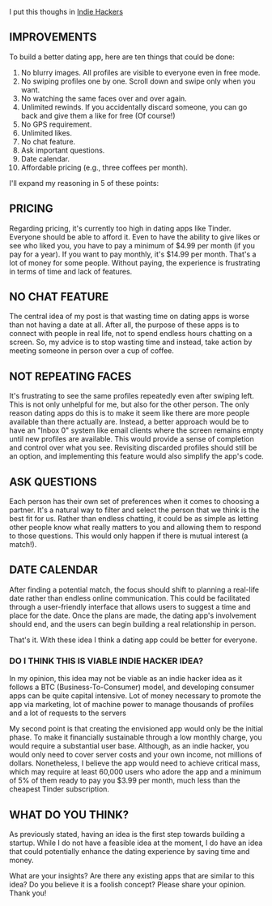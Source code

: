 I put this thoughs in [Indie Hackers](https://www.indiehackers.com/post/a-better-dating-app-experience-18bb83a174)

## IMPROVEMENTS
To build a better dating app, here are ten things that could be done:

1. No blurry images. All profiles are visible to everyone even in free mode.
2. No swiping profiles one by one. Scroll down and swipe only when you want.
3. No watching the same faces over and over again.
4. Unlimited rewinds. If you accidentally discard someone, you can go back and give them a like for free (Of course!)
5. No GPS requirement.
6. Unlimited likes.
7. No chat feature.
8. Ask important questions.
9. Date calendar.
10. Affordable pricing (e.g., three coffees per month).

I'll expand my reasoning in 5 of these points:

## PRICING
Regarding pricing, it's currently too high in dating apps like Tinder. Everyone should be able to afford it. Even to have the ability to give likes or see who liked you, you have to pay a minimum of $4.99 per month (if you pay for a year). If you want to pay monthly, it's $14.99 per month. That's a lot of money for some people. Without paying, the experience is frustrating in terms of time and lack of features.

## NO CHAT FEATURE
The central idea of my post is that wasting time on dating apps is worse than not having a date at all. After all, the purpose of these apps is to connect with people in real life, not to spend endless hours chatting on a screen. So, my advice is to stop wasting time and instead, take action by meeting someone in person over a cup of coffee.

## NOT REPEATING FACES
It's frustrating to see the same profiles repeatedly even after swiping left. This is not only unhelpful for me, but also for the other person. The only reason dating apps do this is to make it seem like there are more people available than there actually are. Instead, a better approach would be to have an "Inbox 0" system like email clients where the screen remains empty until new profiles are available. This would provide a sense of completion and control over what you see. Revisiting discarded profiles should still be an option, and implementing this feature would also simplify the app's code.

## ASK QUESTIONS
Each person has their own set of preferences when it comes to choosing a partner. It's a natural way to filter and select the person that we think is the best fit for us. Rather than endless chatting, it could be as simple as letting other people know what really matters to you and allowing them to respond to those questions. This would only happen if there is mutual interest (a match!).

## DATE CALENDAR
After finding a potential match, the focus should shift to planning a real-life date rather than endless online communication. This could be facilitated through a user-friendly interface that allows users to suggest a time and place for the date. Once the plans are made, the dating app's involvement should end, and the users can begin building a real relationship in person.

That's it. With these idea I think a dating app could be better for everyone.

### DO I THINK THIS IS VIABLE INDIE HACKER IDEA?
In my opinion, this idea may not be viable as an indie hacker idea as it follows a BTC (Business-To-Consumer) model, and developing consumer apps can be quite capital intensive. Lot of money necessary to promote the app via marketing, lot of machine power to manage thousands of profiles and a lot of requests to the servers

My second point is that creating the envisioned app would only be the initial phase. To make it financially sustainable through a low monthly charge, you would require a substantial user base. Although, as an indie hacker, you would only need to cover server costs and your own income, not millions of dollars. Nonetheless, I believe the app would need to achieve critical mass, which may require at least 60,000 users who adore the app and a minimum of 5% of them ready to pay you $3.99 per month, much less than the cheapest Tinder subscription.

## WHAT DO YOU THINK?
As previously stated, having an idea is the first step towards building a startup. While I do not have a feasible idea at the moment, I do have an idea that could potentially enhance the dating experience by saving time and money.

What are your insights? Are there any existing apps that are similar to this idea? Do you believe it is a foolish concept? Please share your opinion. Thank you!
